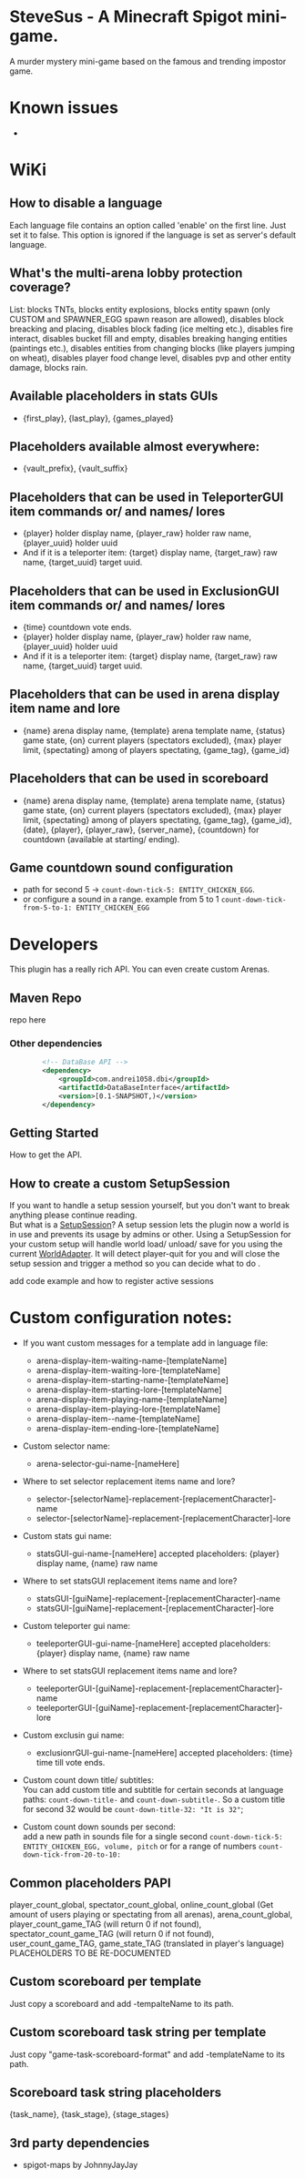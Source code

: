# SteveSus - A Minecraft Spigot mini-game.
A murder mystery mini-game based on the famous and trending impostor game.

# Known issues
-


# WiKi  

## How to disable a language  
Each language file contains an option called 'enable' on the first line. Just set it to false. This option is ignored if the language is set as server's default language.

## What's the multi-arena lobby protection coverage?  
List: blocks TNTs, blocks entity explosions, blocks entity spawn (only CUSTOM and SPAWNER_EGG spawn reason are allowed), disables block breacking and placing, disables block fading (ice melting etc.), disables fire interact, disables bucket fill and empty, disables breaking hanging entities (paintings etc.), disables entities from changing blocks (like players jumping on wheat), disables player food change level, disables pvp and other entity damage, blocks rain. 

## Available placeholders in stats GUIs  
- {first_play}, {last_play}, {games_played}

## Placeholders available almost everywhere:  
- {vault_prefix}, {vault_suffix}

## Placeholders that can be used in TeleporterGUI item commands or/ and names/ lores
- {player} holder display name, {player_raw} holder raw name, {player_uuid} holder uuid  
- And if it is a teleporter item: {target} display name, {target_raw} raw name, {target_uuid} target uuid.

## Placeholders that can be used in ExclusionGUI item commands or/ and names/ lores
- {time} countdown vote ends.
- {player} holder display name, {player_raw} holder raw name, {player_uuid} holder uuid
- And if it is a teleporter item: {target} display name, {target_raw} raw name, {target_uuid} target uuid.


## Placeholders that can be used in arena display item name and lore  
- {name} arena display name, {template} arena template name, {status} game state, {on} current players (spectators excluded),
 {max} player limit, {spectating} among of players spectating, {game_tag}, {game_id}
 
## Placeholders that can be used in scoreboard
- {name} arena display name, {template} arena template name, {status} game state, {on} current players (spectators excluded),
 {max} player limit, {spectating} among of players spectating, {game_tag}, {game_id}, {date}, {player}, {player_raw}, {server_name},
{countdown} for countdown (available at starting/ ending).

## Game countdown sound configuration  
- path for second 5 -> `count-down-tick-5: ENTITY_CHICKEN_EGG`.
- or configure a sound in a range. example from 5 to 1 `count-down-tick-from-5-to-1: ENTITY_CHICKEN_EGG`

# Developers  
This plugin has a really rich API. You can even create custom Arenas.

## Maven Repo  
repo here

### Other dependencies  
```xml
        <!-- DataBase API -->
        <dependency>
            <groupId>com.andrei1058.dbi</groupId>
            <artifactId>DataBaseInterface</artifactId>
            <version>[0.1-SNAPSHOT,)</version>
        </dependency>
```

## Getting Started  
How to get the API.

## How to create a custom SetupSession  
If you want to handle a setup session yourself, but you don't want to break anything please continue reading.  
But what is a [SetupSession](link-to-docs)? A setup session lets the plugin now a world is in use and prevents its usage by admins or other. Using a SetupSession for your custom setup will handle world load/ unload/ save for you using the current [WorldAdapter](link-to-docs). It will detect player-quit for you and will close the setup session and trigger a method so you can decide what to do .

add code example and how to register active sessions

# Custom configuration notes:  
- If you want custom messages for a template add in language file:
  - arena-display-item-waiting-name-[templateName]
  - arena-display-item-waiting-lore-[templateName]
  - arena-display-item-starting-name-[templateName]
  - arena-display-item-starting-lore-[templateName]
  - arena-display-item-playing-name-[templateName]
  - arena-display-item-playing-lore-[templateName]
  - arena-display-item--name-[templateName]
  - arena-display-item-ending-lore-[templateName]
  
 - Custom selector name:
   - arena-selector-gui-name-[nameHere]
   
 - Where to set selector replacement items name and lore?
   - selector-[selectorName]-replacement-[replacementCharacter]-name
   - selector-[selectorName]-replacement-[replacementCharacter]-lore
   
 - Custom stats gui name:
   - statsGUI-gui-name-[nameHere] accepted placeholders: {player} display name, {name} raw name
    
 - Where to set statsGUI replacement items name and lore?
   - statsGUI-[guiName]-replacement-[replacementCharacter]-name
   - statsGUI-[guiName]-replacement-[replacementCharacter]-lore
   
 - Custom teleporter gui name:
   - teeleporterGUI-gui-name-[nameHere] accepted placeholders: {player} display name, {name} raw name
    
 - Where to set statsGUI replacement items name and lore?
   - teeleporterGUI-[guiName]-replacement-[replacementCharacter]-name
   - teeleporterGUI-[guiName]-replacement-[replacementCharacter]-lore

- Custom exclusin gui name:
  - exclusionrGUI-gui-name-[nameHere] accepted placeholders: {time} time till vote ends.

- Custom count down title/ subtitles:  
You can add custom title and subtitle for certain seconds at language paths: `count-down-title-` and `count-down-subtitle-`. So a custom title for second 32 would be `count-down-title-32: "It is 32"`;

- Custom count down sounds per second:  
add a new path in sounds file for a single second `count-down-tick-5: ENTITY_CHICKEN_EGG, volume, pitch` or for a range of numbers `count-down-tick-from-20-to-10:`

## Common placeholders PAPI

player_count_global, spectator_count_global, online_count_global (Get amount of users playing or spectating from all arenas), arena_count_global, 
player_count_game_TAG (will return 0 if not found), spectator_count_game_TAG (will return 0 if not found), user_count_game_TAG, game_state_TAG
 (translated in player's language)
 PLACEHOLDERS TO BE RE-DOCUMENTED
 
## Custom scoreboard per template  
Just copy a scoreboard and add -tempalteName to its path.

## Custom scoreboard task string per template
Just copy "game-task-scoreboard-format" and add -templateName to its path.

## Scoreboard task string placeholders
{task_name}, {task_stage}, {stage_stages}

## 3rd party dependencies
- spigot-maps by JohnnyJayJay